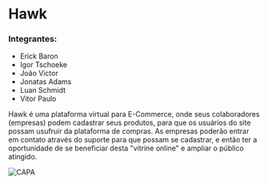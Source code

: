# Hawk 

### Integrantes:
- Erick Baron
- Igor Tschoeke
- João Victor
- Jonatas Adams
- Luan Schmidt
- Vitor Paulo


 Hawk é uma plataforma virtual para E-Commerce, onde seus colaboradores (empresas) podem cadastrar seus produtos, para que os usuários do site possam usufruir da plataforma de compras. As empresas poderão entrar em contato através do suporte para que possam se cadastrar, e então ter a oportunidade de se beneficiar desta "vitrine online" e ampliar o público atingido.

![CAPA](https://lh3.googleusercontent.com/DqdFvpQBLay-2DRlLSIQpStkMqnHoe7jodomqn-F2mjwVbm7T8r74y28-XtObWzK3hNqGg=s145)
